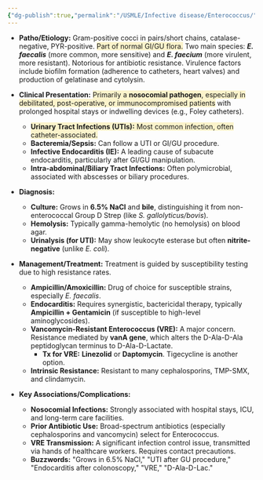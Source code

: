 ```yaml
---
{"dg-publish":true,"permalink":"/USMLE/Infective disease/Enterococcus/"}
---
```


*   **Patho/Etiology:** Gram-positive cocci in pairs/short chains, catalase-negative, PYR-positive. <span style="background:rgba(240, 200, 0, 0.2)">Part of normal GI/GU flora.</span> Two main species: ***E. faecalis*** (more common, more sensitive) and ***E. faecium*** (more virulent, more resistant). Notorious for antibiotic resistance. Virulence factors include biofilm formation (adherence to catheters, heart valves) and production of gelatinase and cytolysin.

*   **Clinical Presentation:** <span style="background:rgba(240, 200, 0, 0.2)">Primarily a **nosocomial pathogen**, especially in debilitated, post-operative, or immunocompromised patients</span> with prolonged hospital stays or indwelling devices (e.g., Foley catheters).
    *   <span style="background:rgba(240, 200, 0, 0.2)">**Urinary Tract Infections (UTIs):** Most common infection, often catheter-associated.</span>
    *   **Bacteremia/Sepsis:** Can follow a UTI or GI/GU procedure.
    *   **Infective Endocarditis (IE):** A leading cause of subacute endocarditis, particularly after GI/GU manipulation.
    *   **Intra-abdominal/Biliary Tract Infections:** Often polymicrobial, associated with abscesses or biliary procedures.

*   **Diagnosis:**
    *   **Culture:** Grows in **6.5% NaCl** and **bile**, distinguishing it from non-enterococcal Group D Strep (like *S. gallolyticus/bovis*).
    *   **Hemolysis:** Typically gamma-hemolytic (no hemolysis) on blood agar.
    *   **Urinalysis (for UTI):** May show leukocyte esterase but often **nitrite-negative** (unlike *E. coli*).

*   **Management/Treatment:** Treatment is guided by susceptibility testing due to high resistance rates.
    *   **Ampicillin/Amoxicillin:** Drug of choice for susceptible strains, especially *E. faecalis*.
    *   **Endocarditis:** Requires synergistic, bactericidal therapy, typically **Ampicillin + Gentamicin** (if susceptible to high-level aminoglycosides).
    *   **Vancomycin-Resistant Enterococcus (VRE):** A major concern. Resistance mediated by **vanA gene**, which alters the D-Ala-D-Ala peptidoglycan terminus to D-Ala-D-Lactate.
        *   **Tx for VRE:** **Linezolid** or **Daptomycin**. Tigecycline is another option.
    *   **Intrinsic Resistance:** Resistant to many cephalosporins, TMP-SMX, and clindamycin.

*   **Key Associations/Complications:**
    *   **Nosocomial Infections:** Strongly associated with hospital stays, ICU, and long-term care facilities.
    *   **Prior Antibiotic Use:** Broad-spectrum antibiotics (especially cephalosporins and vancomycin) select for Enterococcus.
    *   **VRE Transmission:** A significant infection control issue, transmitted via hands of healthcare workers. Requires contact precautions.
    *   **Buzzwords:** "Grows in 6.5% NaCl," "UTI after GU procedure," "Endocarditis after colonoscopy," "VRE," "D-Ala-D-Lac."
